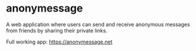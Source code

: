 # anonymessage
A web application where users can send and receive anonymous messages from friends by sharing their private links.

Full working app: https://anonymessage.net
